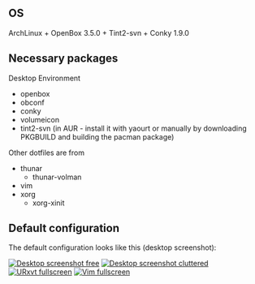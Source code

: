 ## OS

ArchLinux + OpenBox 3.5.0 + Tint2-svn + Conky 1.9.0

## Necessary packages

Desktop Environment

* openbox
* obconf
* conky
* volumeicon
* tint2-svn (in AUR - install it with yaourt or manually by downloading
  PKGBUILD and building the pacman package)

Other dotfiles are from

* thunar
  * thunar-volman
* vim
* xorg
  * xorg-xinit


## Default configuration

The default configuration looks like this (desktop screenshot):

[![Desktop screenshot free](http://i50.tinypic.com/e6c1o8.png)](http://i47.tinypic.com/2eat8xd.png)
[![Desktop screenshot cluttered](http://i48.tinypic.com/w0lruu.png)](http://i45.tinypic.com/3142i2w.png)
[![URxvt fullscreen](http://i49.tinypic.com/28lrmkp.png)](http://i49.tinypic.com/1znu72c.png)
[![Vim fullscreen](http://i45.tinypic.com/24m9u89.png)](http://i48.tinypic.com/35d6fdy.png)
